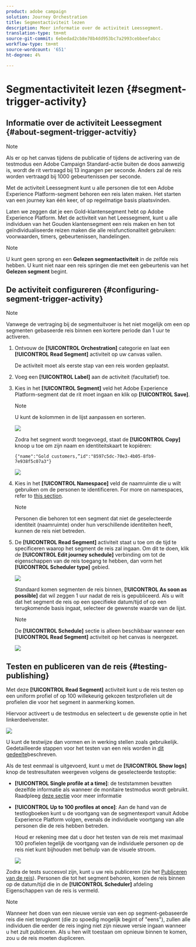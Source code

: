 ```yaml
---
product: adobe campaign
solution: Journey Orchestration
title: Segmentactiviteit lezen
description: Meer informatie over de activiteit Leessegment.
translation-type: tm+mt
source-git-commit: 6ebedad2cb8e78b4dd953bc7a2993cebbeefabcc
workflow-type: tm+mt
source-wordcount: '651'
ht-degree: 4%

---
```



# Segmentactiviteit lezen {#segment-trigger-activity}

## Informatie over de activiteit Leessegment {#about-segment-trigger-actvitiy}

>[!NOTE]
>
>Als er op het canvas tijdens de publicatie of tijdens de activering van de testmodus een Adobe Campaign Standard-actie buiten de doos aanwezig is, wordt de rit vertraagd bij 13 ingangen per seconde. Anders zal de reis worden vertraagd bij 1000 gebeurtenissen per seconde.

Met de activiteit Leessegment kunt u alle personen die tot een Adobe Experience Platform-segment behoren een reis laten maken. Het starten van een journey kan één keer, of op regelmatige basis plaatsvinden.

Laten we zeggen dat je een Gold-klantensegment hebt op Adobe Experience Platform. Met de activiteit van het Leessegment, kunt u alle individuen van het Gouden klantensegment een reis maken en hen tot geïndividualiseerde reizen maken die alle reisfunctionaliteit gebruiken: voorwaarden, timers, gebeurtenissen, handelingen.

>[!NOTE]
>
>U kunt geen sprong en een **Gelezen segmentactiviteit** in de zelfde reis hebben. U kunt niet naar een reis springen die met een gebeurtenis van het **Gelezen segment** begint.

## De activiteit configureren {#configuring-segment-trigger-activity}

>[!NOTE]
>
>Vanwege de vertraging bij de segmentuitvoer is het niet mogelijk om een op segmenten gebaseerde reis binnen een kortere periode dan 1 uur te activeren.

1. Ontvouw de **[!UICONTROL Orchestration]** categorie en laat een **[!UICONTROL Read Segment]** activiteit op uw canvas vallen.

   De activiteit moet als eerste stap van een reis worden geplaatst.

1. Voeg een **[!UICONTROL Label]** aan de activiteit (facultatief) toe.

1. Kies in het **[!UICONTROL Segment]** veld het Adobe Experience Platform-segment dat de rit moet ingaan en klik op **[!UICONTROL Save]**.

   >[!NOTE]
   >
   >U kunt de kolommen in de lijst aanpassen en sorteren.

   ![](../assets/segment-trigger-segment-selection.png)

   Zodra het segment wordt toegevoegd, staat de **[!UICONTROL Copy]** knoop u toe om zijn naam en identiteitskaart te kopiëren:

   `{"name":"Gold customers,”id":"8597c5dc-70e3-4b05-8fb9-7e938f5c07a3"}`

   ![](../assets/segment-trigger-copy.png)

1. Kies in het **[!UICONTROL Namespace]** veld de naamruimte die u wilt gebruiken om de personen te identificeren. For more on namespaces, refer to [this section](../event/selecting-the-namespace.md).

   >[!NOTE]
   >
   >Personen die behoren tot een segment dat niet de geselecteerde identiteit (naamruimte) onder hun verschillende identiteiten heeft, kunnen de reis niet betreden.

1. De **[!UICONTROL Read Segment]** activiteit staat u toe om de tijd te specificeren waarop het segment de reis zal ingaan. Om dit te doen, klik de **[!UICONTROL Edit journey schedule]** verbinding om tot de eigenschappen van de reis toegang te hebben, dan vorm het **[!UICONTROL Scheduler type]** gebied.

   ![](../assets/segment-trigger-schedule.png)

   Standaard komen segmenten de reis binnen, **[!UICONTROL As soon as possible]** dat wil zeggen 1 uur nadat de reis is gepubliceerd. Als u wilt dat het segment de reis op een specifieke datum/tijd of op een terugkomende basis ingaat, selecteer de gewenste waarde van de lijst.

   >[!NOTE]
   >
   >De **[!UICONTROL Schedule]** sectie is alleen beschikbaar wanneer een **[!UICONTROL Read Segment]** activiteit op het canvas is neergezet.

   ![](../assets/segment-trigger-properties.png)

## Testen en publiceren van de reis {#testing-publishing}

Met deze **[!UICONTROL Read Segment]** activiteit kunt u de reis testen op een uniform profiel of op 100 willekeurig gekozen testprofielen uit de profielen die voor het segment in aanmerking komen.

Hiervoor activeert u de testmodus en selecteert u de gewenste optie in het linkerdeelvenster.

![](../assets/segment-trigger-test-modes.png)

U kunt de testwijze dan vormen en in werking stellen zoals gebruikelijk. Gedetailleerde stappen voor het testen van een reis worden in [dit gedeelte](../building-journeys/testing-the-journey.md)beschreven.

Als de test eenmaal is uitgevoerd, kunt u met de **[!UICONTROL Show logs]** knop de testresultaten weergeven volgens de geselecteerde testoptie:

* **[!UICONTROL Single profile at a time]**: de teststammen bevatten dezelfde informatie als wanneer de monitaire testmodus wordt gebruikt. Raadpleeg [deze sectie](../building-journeys/testing-the-journey.md#viewing_logs) voor meer informatie

* **[!UICONTROL Up to 100 profiles at once]**: Aan de hand van de testlogboeken kunt u de voortgang van de segmentexport vanuit Adobe Experience Platform volgen, evenals de individuele voortgang van alle personen die de reis hebben betreden.

   Houd er rekening mee dat u door het testen van de reis met maximaal 100 profielen tegelijk de voortgang van de individuele personen op de reis niet kunt bijhouden met behulp van de visuele stroom.

   ![](../assets/read-segment-log.png)

Zodra de tests succesvol zijn, kunt u uw reis publiceren (zie het [Publiceren van de reis](../building-journeys/publishing-the-journey.md)). Personen die tot het segment behoren, komen de reis binnen op de datum/tijd die in de **[!UICONTROL Scheduler]** afdeling Eigenschappen van de reis is vermeld.

>[!NOTE]
>
>Wanneer het doen van een nieuwe versie van een op segment-gebaseerde reis die niet terugkomt (die zo spoedig mogelijk begint of &quot;eens&quot;), zullen alle individuen die eerder de reis inging niet zijn nieuwe versie ingaan wanneer u het zult publiceren. Als u hen wilt toestaan om opnieuw binnen te komen, zou u de reis moeten dupliceren.
